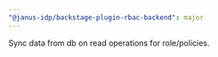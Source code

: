 ```yaml
---
"@janus-idp/backstage-plugin-rbac-backend": major
---
```


Sync data from db on read operations for role/policies.

